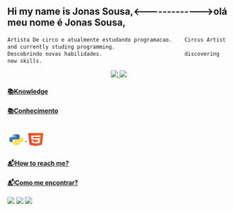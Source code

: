 ## Hi my name is Jonas Sousa,<------------->olá meu nome é Jonas Sousa,
    Artista De circo e atualmente estudando programacao.    Circus Artist and currently studing programming.
    Descobrindo novas habilidades.                          discovering new skills.


<div align="center">
  <a href="https://github.com/JonassousaDev">
  <img height="180em" src="https://github-readme-stats.vercel.app/api?username=JonassousaDev&show_icons=true&theme=swift&include_all_commits=true&count_private=true"/>
  <img height="180em" src="https://github-readme-stats.vercel.app/api/top-langs/?username=JonassousaDev&layout=compact&langs_count=7&theme=swift"/>
</div>

  
#### 📚Knowledge
#### 📚Conhecimento
 <div style="display: inline_block"><br> 
  <img align="center" alt="Jonas-Python" height="30" width="40" src="https://raw.githubusercontent.com/devicons/devicon/master/icons/python/python-original.svg">
 <img align="center" alt="Jonas-HTML" height="30" width="40" src="https://raw.githubusercontent.com/devicons/devicon/master/icons/html5/html5-original.svg">
 </div>
  
  ##
  #### 📬How to reach me?
  #### 📬Como me encontrar?
  <div> 
  <a href="https://instagram.com/jonassousa.balance" target="_blank"><img src="https://img.shields.io/badge/-Instagram-%23E4405F?style=for-the-badge&logo=instagram&logoColor=white" target="_blank"></a>
  <a href="https://www.linkedin.com/in/jonas-sousa-python-dev/" target="_blank"><img src="https://img.shields.io/badge/-LinkedIn-%230077B5?style=for-the-badge&logo=linkedin&logoColor=white" target="_blank"></a>
    <a href = "mailto:jonassousa.dev@gmail.com"><img src="https://img.shields.io/badge/-Gmail-%23333?style=for-the-badge&logo=gmail&logoColor=white" target="_blank"></a>
     </div>
  
